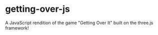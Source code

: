 # getting-over-js
 A JavaScript rendition of the game "Getting Over It" built on the three.js framework! 
